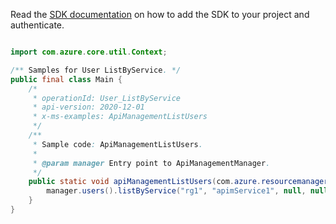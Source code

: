 Read the [SDK documentation](https://github.com/Azure/azure-sdk-for-java/blob/azure-resourcemanager-apimanagement_1.0.0-beta.2/sdk/apimanagement/azure-resourcemanager-apimanagement/README.md) on how to add the SDK to your project and authenticate.

```java

import com.azure.core.util.Context;

/** Samples for User ListByService. */
public final class Main {
    /*
     * operationId: User_ListByService
     * api-version: 2020-12-01
     * x-ms-examples: ApiManagementListUsers
     */
    /**
     * Sample code: ApiManagementListUsers.
     *
     * @param manager Entry point to ApiManagementManager.
     */
    public static void apiManagementListUsers(com.azure.resourcemanager.apimanagement.ApiManagementManager manager) {
        manager.users().listByService("rg1", "apimService1", null, null, null, null, Context.NONE);
    }
}
```
